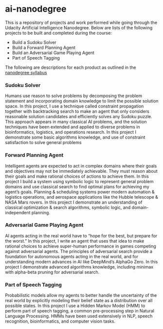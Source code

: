 # ai-nanodegree

This is a repository of projects and work performed while going through the Udacity Artificial Intelligence Nanodegree. Below are lists of the following projects to be built and completed during the course:

<ul>
<li>Build a Sudoku Solver
<li>Build a Forward Planning Agent
<li>Build an Adversarial Game Playing Agent
<li>Part of Speech Tagging
</ul>


The following are descriptions for each product as outlined in the <a href="https://d20vrrgs8k4bvw.cloudfront.net/documents/en-US/Artificial+Intelligence+Nanodegree+Syllabus.pdf?utm_campaign=acq_100_auto_ndxxx_syllabus_na&utm_source=blueshift&utm_medium=email&utm_content=acq_100_auto_ndxxx_auto-syllabus_na&bsft_clkid=8b1cc4c6-63d7-4027-b10f-446314a8aba2&bsft_uid=a8480cea-e6c2-42c0-8361-dd763f7fb35a&bsft_mid=17683981-b666-49e3-8d28-4d66ca67396a&bsft_eid=063b0846-68f4-0fd6-1512-dae12f602902&bsft_txnid=245202c0-a707-4a52-99f3-04ab5a6d9370">nanodegree syllabus</a>


<h3>Sudoku Solver</h3>
Humans use reason to solve problems by decomposing the problem statement and incorporating domain
knowledge to limit the possible solution space. In this project, I use a technique called constraint
propagation together with backtracking search to make an agent that only considers reasonable solution
candidates and efficiently solves any Sudoku puzzle. This approach appears in many classical AI problems,
and the solution techniques have been extended and applied to diverse problems in bioinformatics,
logistics, and operations research. In this project I demonstrate some basic algorithms knowledge, and use of constraint
satisfaction to solve general problems


<h3>Forward Planning Agent</h3>
Intelligent agents are expected to act in complex domains where their goals and objectives may not be
immediately achievable. They must reason about their goals and make rational choices of actions to achieve
them. In this project I build a system using symbolic logic to represent general problem domains and
use classical search to find optimal plans for achieving my agent’s goals. Planning & scheduling systems
power modern automation & logistics operations, and aerospace applications like the Hubble telescope &
NASA Mars rovers. In this project I demonstrate an understanding of classical optimization & search algorithms,
symbolic logic, and domain-independent planning.


<h3>Adversarial Game Playing Agent</h3>
AI agents acting in the real world have to “hope for the best, but prepare for the worst.” In this project, I 
write an agent that uses that idea to make rational choices to achieve super-human performance in
games competing against adversarial agents. The principles of adversarial search provide a foundation for
autonomous agents acting in the real world, and for understanding modern advances in AI like DeepMind’s
AlphaGo Zero. In this project I demonstrate advanced algorithms knowledge, including minimax with alpha-beta
pruning for adversarial search.


<h3>Part of Speech Tagging</h3>
Probabilistic models allow my agents to better handle the uncertainty of the real world by explicitly
modeling their belief state as a distribution over all possible states. In this project I use a Hidden
Markov Model (HMM) to perform part of speech tagging, a common pre-processing step in Natural
Language Processing. HMMs have been used extensively in NLP, speech recognition, bioinformatics, and
computer vision tasks.
